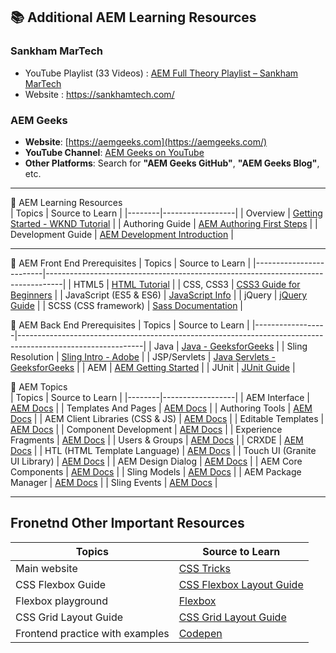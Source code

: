 ## 📚 Additional AEM Learning Resources

### Sankham MarTech

-   YouTube Playlist (33 Videos) : [AEM Full Theory Playlist – Sankham MarTech](https://www.youtube.com/playlist?list=PL5l69Ui6w3V_4naQpzfOC-enLOzcxHm-H)
-   Website : https://sankhamtech.com/

### AEM Geeks

-   **Website**: [https://aemgeeks.com](https://aemgeeks.com/)
-   **YouTube Channel**: [AEM Geeks on YouTube](https://www.youtube.com/@AEMGeeks)
-   **Other Platforms**: Search for **"AEM Geeks GitHub"**, **"AEM Geeks Blog"**, etc.

---

📘 AEM Learning Resources  
| Topics | Source to Learn |
|--------|------------------|
| Overview | [Getting Started - WKND Tutorial](https://experienceleague.adobe.com/en/docs/experience-manager-learn/getting-started-wknd-tutorial-develop/overview?lang=en) |
| Authoring Guide | [AEM Authoring First Steps](https://experienceleague.adobe.com/en/docs/experience-manager-65/content/sites/authoring/essentials/first-steps) |
| Development Guide | [AEM Development Introduction](https://experienceleague.adobe.com/en/docs/experience-manager-65/content/implementing/developing/introduction/getting-started?lang=en) |

---

📘 AEM Front End Prerequisites
| Topics | Source to Learn |
|-------------------------|----------------------------------------------------------------------------------|
| HTML5 | [HTML Tutorial](https://www.tutorialrepublic.com/html-tutorial/) |
| CSS, CSS3 | [CSS3 Guide for Beginners](https://www.tutorialrepublic.com/css-tutorial/) |
| JavaScript (ES5 & ES6) | [JavaScript Info](https://javascript.info/) |
| jQuery | [jQuery Guide](https://www.tutorialrepublic.com/jquery-tutorial/) |
| SCSS (CSS framework) | [Sass Documentation](https://sass-lang.com/documentation/) |

📗 AEM Back End Prerequisites
| Topics | Source to Learn |
|------------------|-------------------------------------------------------------------------------------------------------------|
| Java | [Java - GeeksforGeeks](https://www.geeksforgeeks.org/java/) |
| Sling Resolution | [Sling Intro - Adobe](https://experienceleague.adobe.com/en/docs/experience-manager-learn/cloud-service/underlying-technology/introduction-sling) |
| JSP/Servlets | [Java Servlets - GeeksforGeeks](https://www.geeksforgeeks.org/introduction-java-servlets/) |
| AEM | [AEM Getting Started](https://experienceleague.adobe.com/en/docs/experience-manager-65/content/implementing/developing/introduction/getting-started) |
| JUnit | [JUnit Guide](https://junit.org/junit5/docs/current/user-guide/) |

📘 AEM Topics  
| Topics | Source to Learn |
|--------|------------------|
| AEM Interface | [AEM Docs](https://experienceleague.adobe.com/en/docs/experience-manager) |
| Templates And Pages | [AEM Docs](https://experienceleague.adobe.com/en/docs/experience-manager) |
| Authoring Tools | [AEM Docs](https://experienceleague.adobe.com/en/docs/experience-manager) |
| AEM Client Libraries (CSS & JS) | [AEM Docs](https://experienceleague.adobe.com/en/docs/experience-manager) |
| Editable Templates | [AEM Docs](https://experienceleague.adobe.com/en/docs/experience-manager) |
| Component Development | [AEM Docs](https://experienceleague.adobe.com/en/docs/experience-manager) |
| Experience Fragments | [AEM Docs](https://experienceleague.adobe.com/en/docs/experience-manager) |
| Users & Groups | [AEM Docs](https://experienceleague.adobe.com/en/docs/experience-manager) |
| CRXDE | [AEM Docs](https://experienceleague.adobe.com/en/docs/experience-manager) |
| HTL (HTML Template Language) | [AEM Docs](https://experienceleague.adobe.com/en/docs/experience-manager) |
| Touch UI (Granite UI Library) | [AEM Docs](https://experienceleague.adobe.com/en/docs/experience-manager) |
| AEM Design Dialog | [AEM Docs](https://experienceleague.adobe.com/en/docs/experience-manager) |
| AEM Core Components | [AEM Docs](https://experienceleague.adobe.com/en/docs/experience-manager) |
| Sling Models | [AEM Docs](https://experienceleague.adobe.com/en/docs/experience-manager) |
| AEM Package Manager | [AEM Docs](https://experienceleague.adobe.com/en/docs/experience-manager) |
| Sling Events | [AEM Docs](https://experienceleague.adobe.com/en/docs/experience-manager) |

---

## Fronetnd Other Important Resources

| Topics                          | Source to Learn                                                                     |
| ------------------------------- | ----------------------------------------------------------------------------------- |
| Main website                    | [CSS Tricks](https://css-tricks.com/guides/)                                        |
| CSS Flexbox Guide               | [CSS Flexbox Layout Guide](https://css-tricks.com/snippets/css/a-guide-to-flexbox/) |
| Flexbox playground              | [Flexbox](https://flexbox.tech/)                                                    |
| CSS Grid Layout Guide           | [CSS Grid Layout Guide](https://css-tricks.com/snippets/css/a-guide-to-flexbox/)    |
| Frontend practice with examples | [Codepen](https://codepen.io/)                                                      |
